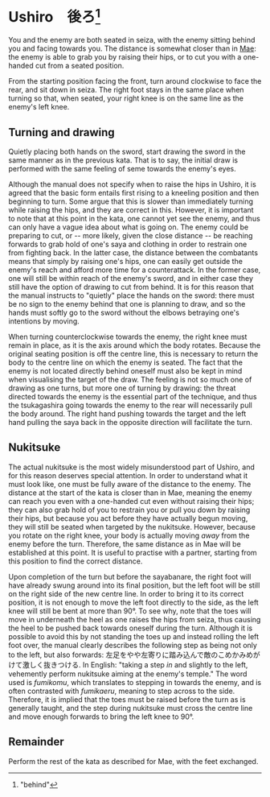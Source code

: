 # Ushiro　後ろ[^1]

You and the enemy are both seated in seiza, with the enemy sitting behind you and facing towards you. The distance is somewhat closer than in [Mae](mae.md): the enemy is able to grab you by raising their hips, or to cut you with a one-handed cut from a seated position.

From the starting position facing the front, turn around clockwise to face the rear, and sit down in seiza. The right foot stays in the same place when turning so that, when seated, your right knee is on the same line as the enemy's left knee.

## Turning and drawing

Quietly placing both hands on the sword, start drawing the sword in the same manner as in the previous kata. That is to say, the initial draw is performed with the same feeling of seme towards the enemy's eyes.

Although the manual does not specify when to raise the hips in Ushiro, it is agreed that the basic form entails first rising to a kneeling position and then beginning to turn. Some argue that this is slower than immediately turning while raising the hips, and they are correct in this. However, it is important to note that at this point in the kata, one cannot yet see the enemy, and thus can only have a vague idea about what is going on. The enemy could be preparing to cut, or -- more likely, given the close distance -- be reaching forwards to grab hold of one's saya and clothing in order to restrain one from fighting back. In the latter case, the distance between the combatants means that simply by raising one's hips, one can easily get outside the enemy's reach and afford more time for a counterattack. In the former case, one will still be within reach of the enemy's sword, and in either case they still have the option of drawing to cut from behind. It is for this reason that the manual instructs to "quietly" place the hands on the sword: there must be no sign to the enemy behind that one is planning to draw, and so the hands must softly go to the sword without the elbows betraying one's intentions by moving.

When turning counterclockwise towards the enemy, the right knee must remain in place, as it is the axis around which the body rotates. Because the original seating position is off the centre line, this is necessary to return the body to the centre line on which the enemy is seated. The fact that the enemy is not located directly behind oneself must also be kept in mind when visualising the target of the draw. The feeling is not so much one of drawing as one turns, but more one of turning by drawing: the threat directed towards the enemy is the essential part of the technique, and thus the tsukagashira going towards the enemy to the rear will necessarily pull the body around. The right hand pushing towards the target and the left hand pulling the saya back in the opposite direction will facilitate the turn.

## Nukitsuke

The actual nukitsuke is the most widely misunderstood part of Ushiro, and for this reason deserves special attention. In order to understand what it must look like, one must be fully aware of the distance to the enemy. The distance at the start of the kata is closer than in Mae, meaning the enemy can reach you even with a one-handed cut even without raising their hips; they can also grab hold of you to restrain you or pull you down by raising their hips, but because you act before they have actually begun moving, they will still be seated when targeted by the nukitsuke. However, because you rotate on the right knee, your body is actually moving *away* from the enemy before the turn. Therefore, the same distance as in Mae will be established at this point. It is useful to practise with a partner, starting from this position to find the correct distance.

Upon completion of the turn but before the sayabanare, the right foot will have already swung around into its final position, but the left foot will be still on the right side of the new centre line. In order to bring it to its correct position, it is not enough to move the left foot directly to the side, as the left knee will still be bent at more than 90°. To see why, note that the toes will move in underneath the heel as one raises the hips from seiza, thus causing the heel to be pushed back towards oneself during the turn. Although it is possible to avoid this by not standing the toes up and instead rolling the left foot over, the manual clearly describes the following step as being not only to the left, but also forwards: 左足をやや左寄りに踏み込んで敵のこめかみめがけて激しく抜きつける. In English: "taking a step *in* and slightly to the left, vehemently perform nukitsuke aiming at the enemy's temple." The word used is *fumikomu*, which translates to stepping in towards the enemy, and is often contrasted with *fumikaeru*, meaning to step across to the side. Therefore, it is implied that the toes must be raised before the turn as is generally taught, and the step during nukitsuke must cross the centre line and move enough forwards to bring the left knee to 90°.

## Remainder

Perform the rest of the kata as described for Mae, with the feet exchanged.

[^1]: "behind"
